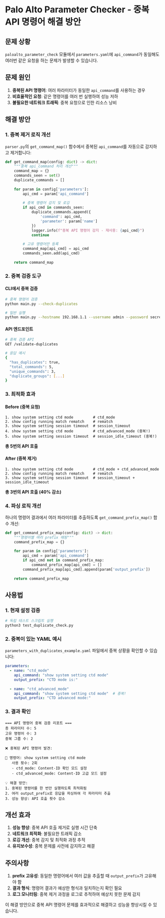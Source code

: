 # Palo Alto Parameter Checker - 중복 API 명령어 해결 방안

## 문제 상황

`paloalto_parameter_check` 모듈에서 `parameters.yaml`에 `api_command`가 동일해도 여러번 같은 요청을 하는 문제가 발생할 수 있습니다.

## 문제 원인

1. **중복된 API 명령어**: 여러 파라미터가 동일한 `api_command`를 사용하는 경우
2. **비효율적인 요청**: 같은 명령어를 여러 번 실행하여 성능 저하
3. **불필요한 네트워크 트래픽**: 중복 요청으로 인한 리소스 낭비

## 해결 방안

### 1. 중복 제거 로직 개선

`parser.py`의 `get_command_map()` 함수에서 중복된 `api_command`를 자동으로 감지하고 제거합니다:

```python
def get_command_map(config: dict) -> dict:
    """중복 api_command 처리 개선"""
    command_map = {}
    commands_seen = set()
    duplicate_commands = []
    
    for param in config['parameters']:
        api_cmd = param['api_command']
        
        # 중복 명령어 감지 및 로깅
        if api_cmd in commands_seen:
            duplicate_commands.append({
                'command': api_cmd,
                'parameter': param['name']
            })
            logger.info(f"중복 API 명령어 감지 - 재사용: {api_cmd}")
            continue
        
        # 고유 명령어만 등록
        command_map[api_cmd] = api_cmd
        commands_seen.add(api_cmd)
    
    return command_map
```

### 2. 중복 검증 도구

#### CLI에서 중복 검증

```bash
# 중복 명령어 검증
python main.py --check-duplicates

# 일반 실행
python main.py --hostname 192.168.1.1 --username admin --password secret
```

#### API 엔드포인트

```bash
# 중복 검증 API
GET /validate-duplicates

# 응답 예시
{
  "has_duplicates": true,
  "total_commands": 5,
  "unique_commands": 3,
  "duplicate_groups": [...]
}
```

### 3. 최적화 효과

#### Before (중복 요청)
```
1. show system setting ctd mode         # ctd_mode
2. show config running match rematch    # rematch  
3. show system setting session timeout  # session_timeout
4. show system setting ctd mode         # ctd_advanced_mode (중복!)
5. show system setting session timeout  # session_idle_timeout (중복!)
```
**총 5번의 API 호출**

#### After (중복 제거)
```
1. show system setting ctd mode         # ctd_mode + ctd_advanced_mode
2. show config running match rematch    # rematch
3. show system setting session timeout  # session_timeout + session_idle_timeout
```
**총 3번의 API 호출 (40% 감소)**

### 4. 파싱 로직 개선

하나의 명령어 결과에서 여러 파라미터를 추출하도록 `get_command_prefix_map()` 함수 개선:

```python
def get_command_prefix_map(config: dict) -> dict:
    """명령어별 여러 prefix 매핑"""
    command_prefix_map = {}
    
    for param in config['parameters']:
        api_cmd = param['api_command']
        if api_cmd not in command_prefix_map:
            command_prefix_map[api_cmd] = []
        command_prefix_map[api_cmd].append(param['output_prefix'])
    
    return command_prefix_map
```

## 사용법

### 1. 현재 설정 검증

```bash
# 독립 테스트 스크립트 실행
python3 test_duplicate_check.py
```

### 2. 중복이 있는 YAML 예시

`parameters_with_duplicates_example.yaml` 파일에서 중복 상황을 확인할 수 있습니다:

```yaml
parameters:
  - name: "ctd_mode"
    api_command: "show system setting ctd mode"
    output_prefix: "CTD mode is:"
    
  - name: "ctd_advanced_mode"  
    api_command: "show system setting ctd mode"  # 중복!
    output_prefix: "CTD advanced mode:"
```

### 3. 결과 확인

```
=== API 명령어 중복 검증 리포트 ===
총 파라미터 수: 5
고유 명령어 수: 3
중복 그룹 수: 2

❌ 중복된 API 명령어 발견:

🔄 명령어: show system setting ctd mode
   사용 횟수: 2회
   - ctd_mode: Content-ID 확인 모드 설정
   - ctd_advanced_mode: Content-ID 고급 모드 설정

💡 해결 방안:
1. 중복된 명령어를 한 번만 실행하도록 최적화됨
2. 여러 output_prefix로 응답을 파싱하여 각 파라미터 추출  
3. 성능 향상: API 호출 횟수 감소
```

## 개선 효과

1. **성능 향상**: 중복 API 호출 제거로 실행 시간 단축
2. **네트워크 최적화**: 불필요한 트래픽 감소
3. **로깅 개선**: 중복 감지 및 최적화 과정 추적
4. **유지보수성**: 중복 문제를 사전에 감지하고 해결

## 주의사항

1. **prefix 고유성**: 동일한 명령어에서 여러 값을 추출할 때 `output_prefix`가 고유해야 함
2. **결과 형식**: 명령어 결과가 예상한 형식과 일치하는지 확인 필요
3. **로그 모니터링**: 중복 제거 과정을 로그로 추적하여 예상치 못한 문제 감지

이 해결 방안으로 중복 API 명령어 문제를 효과적으로 해결하고 성능을 향상시킬 수 있습니다.